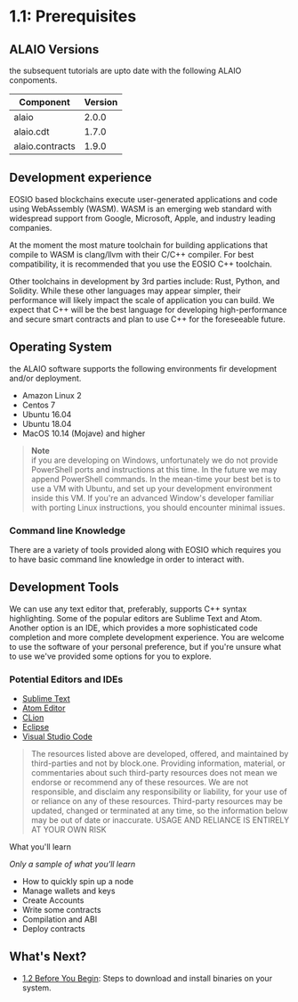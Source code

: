 # 1.1: Prerequisites

##  ALAIO Versions

the subsequent tutorials are upto date with the following ALAIO conpoments.

| Component | Version |
| ---| --- |
| alaio | 2.0.0 |
| alaio.cdt | 1.7.0 |
| alaio.contracts | 1.9.0 |

## Development experience

EOSIO based blockchains execute user-generated applications and code using WebAssembly (WASM). WASM is an emerging web standard with widespread support from Google, Microsoft, Apple, and industry leading companies.

At the moment the most mature toolchain for building applications that compile to WASM is clang/llvm with their C/C++ compiler. For best compatibility, it is recommended that you use the EOSIO C++ toolchain.

Other toolchains in development by 3rd parties include: Rust, Python, and Solidity. While these other languages may appear simpler, their performance will likely impact the scale of application you can build. We expect that C++ will be the best language for developing high-performance and secure smart contracts and plan to use C++ for the foreseeable future.

## Operating System

the ALAIO software supports the following environments fir development and/or deployment.

* Amazon Linux 2
* Centos 7
* Ubuntu 16.04
* Ubuntu 18.04
* MacOS 10.14 (Mojave) and higher

> **Note** <br> if you are developing on Windows, unfortunately we do not provide PowerShell ports and instructions at this time. In the future we may append PowerShell commands. In the mean-time your best bet is to use a VM with Ubuntu, and set up your development environment inside this VM. If you're an advanced Window's developer familiar with porting Linux instructions, you should encounter minimal issues.

### Command line Knowledge

There are a variety of tools provided along with EOSIO which requires you to have basic command line knowledge in order to interact with.

## Development Tools

We can use any text editor that, preferably, supports C++ syntax highlighting. Some of the popular editors are Sublime Text and Atom. Another option is an IDE, which provides a more sophisticated code completion and more complete development experience. You are welcome to use the software of your personal preference, but if you're unsure what to use we've provided some options for you to explore.

### Potential Editors and IDEs

* [Sublime Text]()
* [Atom Editor]()
* [CLion]()
* [Eclipse]()
* [Visual Studio Code]()

> The resources listed above are developed, offered, and maintained by third-parties and not by block.one. Providing information, material, or commentaries about such third-party resources does not mean we endorse or recommend any of these resources. We are not responsible, and disclaim any responsibility or liability, for your use of or reliance on any of these resources. Third-party resources may be updated, changed or terminated at any time, so the information below may be out of date or inaccurate. USAGE AND RELIANCE IS ENTIRELY AT YOUR OWN RISK

What you'll learn

*Only a sample of what you'll learn*

* How to quickly spin up a node
* Manage wallets and keys
* Create Accounts
* Write some contracts
* Compilation and ABI
* Deploy contracts

## What's Next?

* [1.2 Before You Begin](https://developer.alacritys.net/docs/how_alaio_works/getting_started_with_alaio/1._development_environment/1.2_before_you_begin.md): Steps to download and install binaries on your system.
